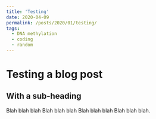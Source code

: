 ```yaml
---
title: 'Testing'
date: 2020-04-09
permalink: /posts/2020/01/testing/
tags:
  - DNA methylation
  - coding
  - random
---
```


Testing a blog post
======

With a sub-heading
------

Blah blah blah Blah blah blah Blah blah blah Blah blah blah.